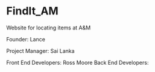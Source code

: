 # FindIt_AM
Website for locating items at A&amp;M

Founder: 
Lance

Project Manager: 
Sai Lanka

Front End Developers:
Ross Moore
Back End Developers:
